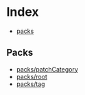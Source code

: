 # Index
- [packs](packs.md)

## Packs
- [packs/patchCategory](packs/patchCategory.md)
- [packs/root](packs/root.md)
- [packs/tag](packs/tag.md)
